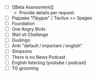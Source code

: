 * [ ] [[Beta Assessment]]
	* Provide details per request
* [ ] Радзива "Прудок" / Tacitus >= 3pages
* [ ] Foundation
* [ ] One Angry Birds
* [ ] Wall sit Challenge
* [ ] Duolingo
* [ ] Anki "default / important / english"
* [ ] Simpsons
* [ ] There is no News Podcast
* [ ] English listening (youtube / podcast)
* [ ] TG grooming